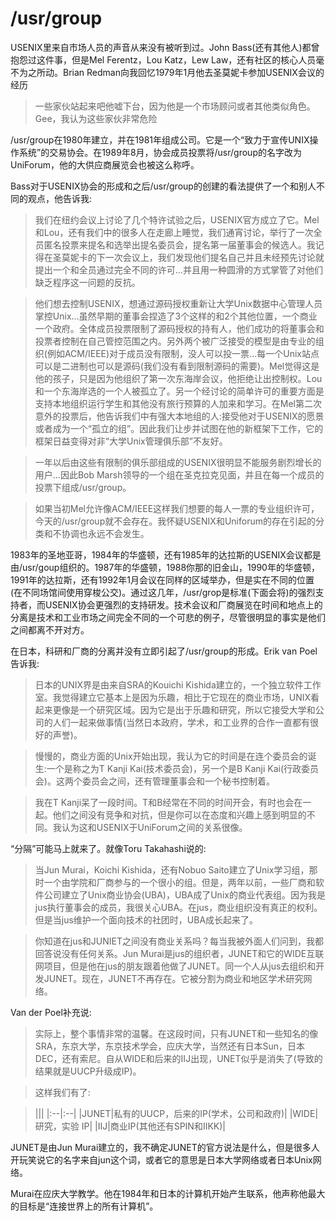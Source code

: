 # \/usr\/group

USENIX里来自市场人员的声音从来没有被听到过。John Bass(还有其他人)都曾抱怨过这件事，但是Mel Ferentz，Lou Katz，Lew Law，还有社区的核心人员毫不为之所动。Brian Redman向我回忆1979年1月他去圣莫妮卡参加USENIX会议的经历

> 一些家伙站起来吧他嘘下台，因为他是一个市场顾问或者其他类似角色。Gee，我认为这些家伙非常危险

/usr/group在1980年建立，并在1981年组成公司。它是一个“致力于宣传UNIX操作系统”的交易协会。在1989年8月，协会成员投票将/usr/group的名字改为UniForum，他的大供应商展览会也被这么称呼。

Bass对于USENIX协会的形成和之后/usr/group的创建的看法提供了一个和别人不同的观点，他告诉我:

> 我们在纽约会议上讨论了几个特许试验之后，USENIX官方成立了它。Mel和Lou，还有我们中的很多人在走廊上睡觉，我们通宵讨论，举行了一次全员匿名投票来提名和选举出提名委员会，提名第一届董事会的候选人。我记得在圣莫妮卡的下一次会议上，我们发现他们提名自己并且未经预先讨论就提出一个和全员通过完全不同的许可...并且用一种圆滑的方式掌管了对他们缺乏程序这一问题的反抗。

> 他们想去控制USENIX，想通过源码授权重新让大学Unix数据中心管理人员掌控Unix...虽然早期的董事会捏造了3个这样的和2个其他位置，一个商业一个政府。全体成员投票限制了源码授权的持有人，他们成功的将董事会和投票者控制在自己管控范围之内。另外两个被广泛接受的模型是由专业的组织(例如ACM/IEEE)对于成员没有限制，没人可以投一票...每一个Unix站点可以是二进制也可以是源码(我们没有看到限制源码的需要)。Mel觉得这是他的孩子，只是因为他组织了第一次东海岸会议，他拒绝让出控制权。Lou和一个东海岸选的一个人被孤立了。另一个经讨论的简单许可的重要方面是支持本地组织运行学生和其他没有旅行预算的人加来和学习。在Mel第二次意外的投票后，他告诉我们中有强大本地组的人:接受他对于USENIX的愿景或者成为一个“孤立的组”。因此我们让步并试图在他的新框架下工作，它的框架日益变得对非“大学Unix管理俱乐部”不友好。

> 一年以后由这些有限制的俱乐部组成的USENIX很明显不能服务剧烈增长的用户...因此Bob Marsh领导的一个组在圣克拉克见面，并且在每一个成员的投票下组成/usr/group。

> 如果当初Mel允许像ACM/IEEE这样我们想要的每人一票的专业组织许可，今天的/usr/group就不会存在。我怀疑USENIX和Uniforum的存在引起的分类和不协调也永远不会发生。

1983年的圣地亚哥，1984年的华盛顿，还有1985年的达拉斯的USENIX会议都是由/usr/goup组织的。1987年的华盛顿，1988你那的旧金山，1990年的华盛顿，1991年的达拉斯，还有1992年1月会议在同样的区域举办，但是实在不同的位置(在不同场馆间使用穿梭公交)。通过这几年，/usr/grop是标准(下面会将)的强烈支持者，而USENIX协会更强烈的支持研发。技术会议和厂商展览在时间和地点上的分离是技术和工业市场之间完全不同的一个可悲的例子，尽管很明显的事实是他们之间都离不开对方。

在日本，科研和厂商的分离并没有立即引起了/usr/group的形成。Erik van Poel告诉我:

> 日本的UNIX界是由来自SRA的Kouichi Kishida建立的，一个独立软件工作室。我觉得建立它基本上是因为乐趣，相比于它现在的商业市场，UNIX看起来更像是一个研究区域。因为它是出于乐趣和研究，所以它接受大学和公司的人们一起来做事情(当然日本政府，学术，和工业界的合作一直都有很好的声誉)。

> 慢慢的，商业方面的Unix开始出现，我认为它的时间是在连个委员会的诞生:一个是称之为T Kanji Kai(技术委员会)，另一个是B Kanji Kai(行政委员会)。这两个委员会之间，还有管理董事会和一个秘书控制着。

> 我在T Kanji呆了一段时间。T和B经常在不同的时间开会，有时也会在一起。他们之间没有竞争和对抗，但是你可以在态度和兴趣上感到明显的不同。我认为这和USENIX于UniForum之间的关系很像。

“分隔”可能马上就来了。就像Toru Takahashi说的:

> 当Jun Murai，Koichi Kishida，还有Nobuo Saito建立了Unix学习组，那时一个由学院和厂商参与的一个很小的组。但是，两年以前，一些厂商和软件公司建立了Unix商业协会(UBA)，UBA成了Unix的商业代表组。因为我是jus执行董事会的成员，我很关心UBA。在jus，商业组织没有真正的权利。但是当jus维护一个面向技术的社团时，UBA成长起来了。

> 你知道在jus和JUNIET之间没有商业关系吗？每当我被外面人们问到，我都回答说没有任何关系。Jun Murai是jus的组织者，JUNET和它的WIDE互联网项目，但是他在jus的朋友跟着他做了JUNET。同一个人从jus去组织和开发JUNET。现在，JUNET不再存在。它被分割为商业和地区学术研究网络。

Van der Poel补充说:

> 实际上，整个事情非常的温馨。在这段时间，只有JUNET和一些知名的像SRA，东京大学，东京技术学会，应庆大学，当然还有日本Sun，日本DEC，还有索尼。自从WIDE和后来的IIJ出现，UNET似乎是消失了(导致的结果就是UUCP升级成IP)。

> 这样我们有了:

> |||
|:--|:--|
|JUNET|私有的UUCP，后来的IP(学术，公司和政府)|
|WIDE|研究，实验 IP|
|IIJ|商业IP(其他还有SPIN和IIKK)|

JUNET是由Jun Murai建立的，我不确定JUNET的官方说法是什么，但是很多人开玩笑说它的名字来自jun这个词，或者它的意思是日本大学网络或者日本Unix网络。

Murai在应庆大学教学。他在1984年和日本的计算机开始产生联系，他声称他最大的目标是“连接世界上的所有计算机”。
